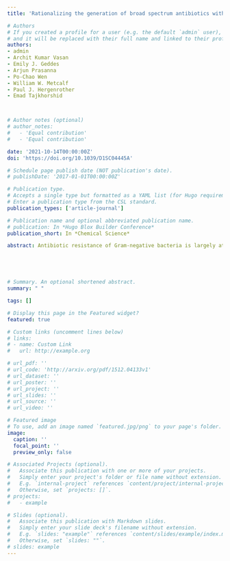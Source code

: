 ```yaml
---
title: 'Rationalizing the generation of broad spectrum antibiotics with the addition of a positive charge'

# Authors
# If you created a profile for a user (e.g. the default `admin` user), write the username (folder name) here
# and it will be replaced with their full name and linked to their profile.
authors:
- admin
- Archit Kumar Vasan
- Emily J. Geddes
- Arjun Prasanna
- Po-Chao Wen
- William W. Metcalf
- Paul J. Hergenrother
- Emad Tajkhorshid



# Author notes (optional)
# author_notes:
#   - 'Equal contribution'
#   - 'Equal contribution'

date: '2021-10-14T00:00:00Z'
doi: 'https://doi.org/10.1039/D1SC04445A'

# Schedule page publish date (NOT publication's date).
# publishDate: '2017-01-01T00:00:00Z'

# Publication type.
# Accepts a single type but formatted as a YAML list (for Hugo requirements).
# Enter a publication type from the CSL standard.
publication_types: ['article-journal']

# Publication name and optional abbreviated publication name.
# publication: In *Hugo Blox Builder Conference*
publication_short: In *Chemical Science*

abstract: Antibiotic resistance of Gram-negative bacteria is largely attributed to the low permeability of their outer membrane (OM). Recently, we disclosed the eNTRy rules, a key lesson of which is that the introduction of a primary amine enhances OM permeation in certain contexts. To understand the molecular basis for this finding, we perform an extensive set of molecular dynamics (MD) simulations and free energy calculations comparing the permeation of aminated and amine-free antibiotic derivatives through the most abundant OM porin of E. coli, OmpF. To improve sampling of conformationally flexible drugs in MD simulations, we developed a novel, Monte Carlo and graph theory based algorithm to probe more efficiently the rotational and translational degrees of freedom visited during the permeation of the antibiotic molecule through OmpF. The resulting pathways were then used for free-energy calculations, revealing a lower barrier against the permeation of the aminated compound, substantiating its greater OM permeability. Further analysis revealed that the amine facilitates permeation by enabling the antibiotic to align its dipole to the luminal electric field of the porin and form favorable electrostatic interactions with specific, highly-conserved charged residues. The importance of these interactions in permeation was further validated with experimental mutagenesis and whole cell accumulation assays. Overall, this study provides insights on the importance of the primary amine for antibiotic permeation into Gram-negative pathogens that could help the design of future antibiotics. We also offer a new computational approach for calculating free-energy of processes where relevant molecular conformations cannot be efficiently captured.





# Summary. An optional shortened abstract.
summary: " "

tags: []

# Display this page in the Featured widget?
featured: true

# Custom links (uncomment lines below)
# links:
# - name: Custom Link
#   url: http://example.org

# url_pdf: ''
# url_code: 'http://arxiv.org/pdf/1512.04133v1'
# url_dataset: ''
# url_poster: ''
# url_project: ''
# url_slides: ''
# url_source: ''
# url_video: ''

# Featured image
# To use, add an image named `featured.jpg/png` to your page's folder.
image:
  caption: ''
  focal_point: ''
  preview_only: false

# Associated Projects (optional).
#   Associate this publication with one or more of your projects.
#   Simply enter your project's folder or file name without extension.
#   E.g. `internal-project` references `content/project/internal-project/index.md`.
#   Otherwise, set `projects: []`.
# projects:
#   - example

# Slides (optional).
#   Associate this publication with Markdown slides.
#   Simply enter your slide deck's filename without extension.
#   E.g. `slides: "example"` references `content/slides/example/index.md`.
#   Otherwise, set `slides: ""`.
# slides: example
---
```


<!-- {{% callout note %}}
Click the _Cite_ button above to demo the feature to enable visitors to import publication metadata into their reference management software.
{{% /callout %}}

{{% callout note %}}
Create your slides in Markdown - click the _Slides_ button to check out the example.
{{% /callout %}}

Add the publication's **full text** or **supplementary notes** here. You can use rich formatting such as including [code, math, and images](https://docs.hugoblox.com/content/writing-markdown-latex/). -->
